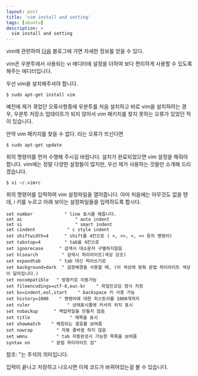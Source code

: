 ```yaml
---
layout: post
title: 'vim install and setting'
tags: [ubuntu]
description: >
  vim install and setting
---
```

vim에 관련하여 [다음](http://www.joinc.co.kr/w/Site/Vim/Documents/UsedVim#AEN18) 블로그에 가면 자세한 정보를 얻을 수 있다. 

vim은 우분투에서 사용되는 vi 에디터에 설정을 더하여 보다 편리하게 사용할 수 있도록 해주는 에디터입니다.


우선 vim을 설치해주셔야 합니다.

```
$ sudo apt-get install vim
```

예전에 제가 겪었던 오류사항중에 우분투를 처음 설치하고 바로 vim을 설치하려는 경우, 우분투 저장소 업데이트가 되지 않아서 vim 패키지를 찾지 못하는 오류가 있었던 적이 있습니다.

만약 vim 패키지를 찾을 수 없다. 라는 오류가 뜨신다면 

```
$ sudo apt-get update
```

위의 명령어를 먼저 수행해 주시길 바랍니다.
설치가 완료되었으면 vim 설정을 해줘야합니다.
vim에는 정말 다양한 설정들이 많지만, 우선 제가 사용하는 것들만 소개해 드리겠습니다.

```
$ vi ~/.vimrc
```

위의 명령어를 입력하여 vim 설정파일을 열어줍니다. 아마 처음에는 아무것도 없을 텐데, i 키를 누르고 아래 보이는 설정파일들을 입력하도록 합시다.

```
set number            " line 표시를 해줍니다.
set ai                    " auto indent
set si                    " smart indent
set cindent            " c style indent
set shiftwidth=4      " shift를 4칸으로 ( >, >>, <, << 등의 명령어)
set tabstop=4         " tab을 4칸으로
set ignorecase      " 검색시 대소문자 구별하지않음
set hlsearch         " 검색시 하이라이트(색상 강조)
set expandtab       " tab 대신 띄어쓰기로
set background=dark  " 검정배경을 사용할 때, (이 색상에 맞춰 문법 하이라이트 색상이 달라집니다.)
set nocompatible   " 방향키로 이동가능
set fileencodings=utf-8,euc-kr    " 파일인코딩 형식 지정
set bs=indent,eol,start    " backspace 키 사용 가능
set history=1000    " 명령어에 대한 히스토리를 1000개까지
set ruler              " 상태표시줄에 커서의 위치 표시
set nobackup      " 백업파일을 만들지 않음
set title               " 제목을 표시
set showmatch    " 매칭되는 괄호를 보여줌
set nowrap         " 자동 줄바꿈 하지 않음
set wmnu           " tab 자동완성시 가능한 목록을 보여줌
syntax on        " 문법 하이라이트 킴"
```

참조: "는 주석의 의미입니다.

입력이 끝나고 저장하고 나오시면 이제 코드가 바뀌어있는걸 볼 수 있습니다.

